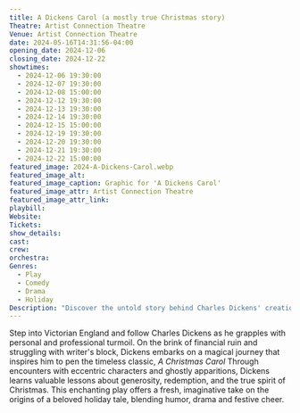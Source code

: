 ```yaml
---
title: A Dickens Carol (a mostly true Christmas story)
Theatre: Artist Connection Theatre
Venue: Artist Connection Theatre
date: 2024-05-16T14:31:56-04:00
opening_date: 2024-12-06
closing_date: 2024-12-22
showtimes:
  - 2024-12-06 19:30:00
  - 2024-12-07 19:30:00
  - 2024-12-08 15:00:00
  - 2024-12-12 19:30:00
  - 2024-12-13 19:30:00
  - 2024-12-14 19:30:00
  - 2024-12-15 15:00:00
  - 2024-12-19 19:30:00
  - 2024-12-20 19:30:00
  - 2024-12-21 19:30:00
  - 2024-12-22 15:00:00
featured_image: 2024-A-Dickens-Carol.webp
featured_image_alt: 
featured_image_caption: Graphic for 'A Dickens Carol'
featured_image_attr: Artist Connection Theatre
featured_image_attr_link: 
playbill:
Website: 
Tickets: 
show_details: 
cast:
crew:
orchestra:
Genres:
  - Play
  - Comedy
  - Drama
  - Holiday
Description: "Discover the untold story behind Charles Dickens' creation of *A Christmas Carol*, blending fact and fiction in a heartwarming holiday adventure."
---
```

Step into Victorian England and follow Charles Dickens as he grapples with personal and professional turmoil. On the brink of financial ruin and struggling with writer's block, Dickens embarks on a magical journey that inspires him to pen the timeless classic, *A Christmas Carol* Through encounters with eccentric characters and ghostly apparitions, Dickens learns valuable lessons about generosity, redemption, and the true spirit of Christmas. This enchanting play offers a fresh, imaginative take on the origins of a beloved holiday tale, blending humor, drama and festive cheer.
